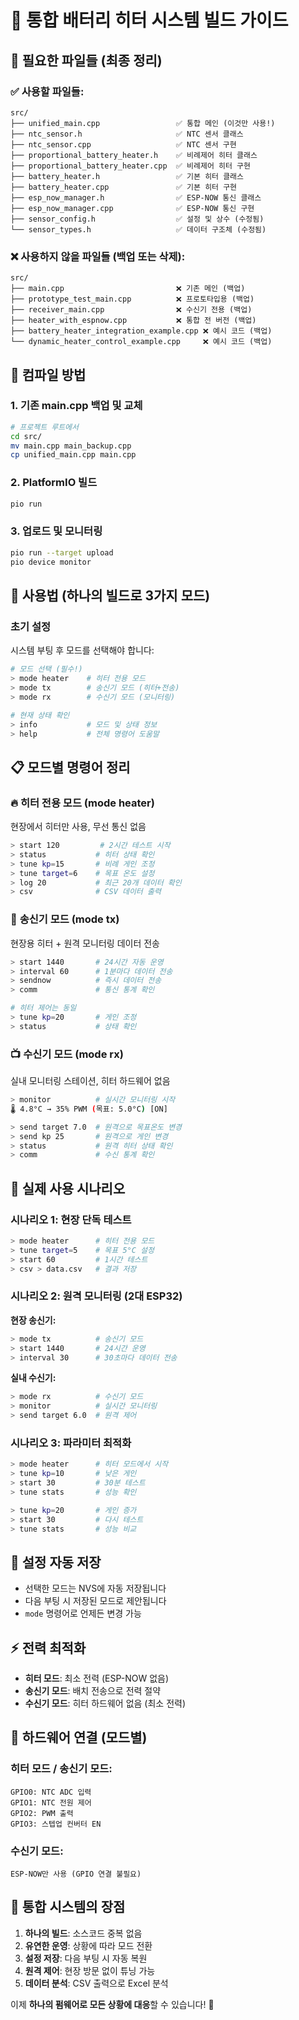 # 🔄 통합 배터리 히터 시스템 빌드 가이드

## 📁 필요한 파일들 (최종 정리)

### ✅ 사용할 파일들:
```
src/
├── unified_main.cpp                 ✅ 통합 메인 (이것만 사용!)
├── ntc_sensor.h                     ✅ NTC 센서 클래스
├── ntc_sensor.cpp                   ✅ NTC 센서 구현
├── proportional_battery_heater.h    ✅ 비례제어 히터 클래스  
├── proportional_battery_heater.cpp  ✅ 비례제어 히터 구현
├── battery_heater.h                 ✅ 기본 히터 클래스
├── battery_heater.cpp               ✅ 기본 히터 구현
├── esp_now_manager.h                ✅ ESP-NOW 통신 클래스
├── esp_now_manager.cpp              ✅ ESP-NOW 통신 구현
├── sensor_config.h                  ✅ 설정 및 상수 (수정됨)
└── sensor_types.h                   ✅ 데이터 구조체 (수정됨)
```

### ❌ 사용하지 않을 파일들 (백업 또는 삭제):
```
src/
├── main.cpp                         ❌ 기존 메인 (백업)
├── prototype_test_main.cpp          ❌ 프로토타입용 (백업)
├── receiver_main.cpp                ❌ 수신기 전용 (백업)
├── heater_with_espnow.cpp           ❌ 통합 전 버전 (백업)
├── battery_heater_integration_example.cpp ❌ 예시 코드 (백업)
└── dynamic_heater_control_example.cpp     ❌ 예시 코드 (백업)
```

## 🔧 컴파일 방법

### 1. 기존 main.cpp 백업 및 교체
```bash
# 프로젝트 루트에서
cd src/
mv main.cpp main_backup.cpp
cp unified_main.cpp main.cpp
```

### 2. PlatformIO 빌드
```bash
pio run
```

### 3. 업로드 및 모니터링
```bash
pio run --target upload
pio device monitor
```

## 🎯 사용법 (하나의 빌드로 3가지 모드)

### 초기 설정
시스템 부팅 후 모드를 선택해야 합니다:

```bash
# 모드 선택 (필수!)
> mode heater    # 히터 전용 모드
> mode tx        # 송신기 모드 (히터+전송)  
> mode rx        # 수신기 모드 (모니터링)

# 현재 상태 확인
> info           # 모드 및 상태 정보
> help           # 전체 명령어 도움말
```

## 📋 모드별 명령어 정리

### 🔥 **히터 전용 모드 (mode heater)**
현장에서 히터만 사용, 무선 통신 없음
```bash
> start 120         # 2시간 테스트 시작
> status           # 히터 상태 확인
> tune kp=15       # 비례 게인 조정
> tune target=6    # 목표 온도 설정
> log 20           # 최근 20개 데이터 확인
> csv              # CSV 데이터 출력
```

### 📡 **송신기 모드 (mode tx)**  
현장용 히터 + 원격 모니터링 데이터 전송
```bash
> start 1440       # 24시간 자동 운영
> interval 60      # 1분마다 데이터 전송
> sendnow          # 즉시 데이터 전송
> comm             # 통신 통계 확인

# 히터 제어는 동일
> tune kp=20       # 게인 조정
> status           # 상태 확인
```

### 📺 **수신기 모드 (mode rx)**
실내 모니터링 스테이션, 히터 하드웨어 없음  
```bash
> monitor          # 실시간 모니터링 시작
🌡️ 4.8°C → 35% PWM (목표: 5.0°C) [ON]

> send target 7.0  # 원격으로 목표온도 변경
> send kp 25       # 원격으로 게인 변경
> status           # 원격 히터 상태 확인
> comm             # 수신 통계 확인
```

## 🚀 실제 사용 시나리오

### **시나리오 1: 현장 단독 테스트**
```bash
> mode heater      # 히터 전용 모드
> tune target=5    # 목표 5°C 설정
> start 60         # 1시간 테스트
> csv > data.csv   # 결과 저장
```

### **시나리오 2: 원격 모니터링 (2대 ESP32)**

**현장 송신기:**
```bash
> mode tx          # 송신기 모드
> start 1440       # 24시간 운영
> interval 30      # 30초마다 데이터 전송
```

**실내 수신기:**
```bash  
> mode rx          # 수신기 모드
> monitor          # 실시간 모니터링
> send target 6.0  # 원격 제어
```

### **시나리오 3: 파라미터 최적화**
```bash
> mode heater      # 히터 모드에서 시작
> tune kp=10       # 낮은 게인
> start 30         # 30분 테스트
> tune stats       # 성능 확인

> tune kp=20       # 게인 증가
> start 30         # 다시 테스트
> tune stats       # 성능 비교
```

## 💾 **설정 자동 저장**
- 선택한 모드는 NVS에 자동 저장됩니다
- 다음 부팅 시 저장된 모드로 제안됩니다
- `mode` 명령어로 언제든 변경 가능

## ⚡ **전력 최적화**
- **히터 모드**: 최소 전력 (ESP-NOW 없음)
- **송신기 모드**: 배치 전송으로 전력 절약
- **수신기 모드**: 히터 하드웨어 없음 (최소 전력)

## 🔧 **하드웨어 연결 (모드별)**

### 히터 모드 / 송신기 모드:
```
GPIO0: NTC ADC 입력
GPIO1: NTC 전원 제어  
GPIO2: PWM 출력
GPIO3: 스텝업 컨버터 EN
```

### 수신기 모드:
```
ESP-NOW만 사용 (GPIO 연결 불필요)
```

## 🎉 **통합 시스템의 장점**

1. **하나의 빌드**: 소스코드 중복 없음
2. **유연한 운영**: 상황에 따라 모드 전환
3. **설정 저장**: 다음 부팅 시 자동 복원  
4. **원격 제어**: 현장 방문 없이 튜닝 가능
5. **데이터 분석**: CSV 출력으로 Excel 분석

이제 **하나의 펌웨어로 모든 상황에 대응**할 수 있습니다! 🚀